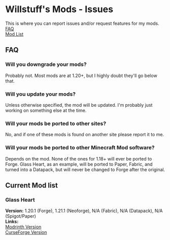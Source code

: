 # Willstuff's Mods - Issues
This is where you can report issues and/or request features for my mods.\
[FAQ](#faq)\
[Mod List](current-mod-list)
## FAQ
### Will you downgrade your mods?
Probably not. Most mods are at 1.20+, but I highly doubt they'll go below that.
### Will you update your mods?
Unless otherwise specified, the mod will be updated. I'm probably just working on something else at the time.
### Will your mods be ported to other sites?
No, and if one of these mods is found on another site please report it to me.
### Will your mods be ported to other Minecraft Mod software?
Depends on the mod. None of the ones for 1.18+ will ever be ported to Forge.
Glass Heart, as an example, will be ported to Paper, Fabric, and turned into a Datapack, but will never be changed to Forge after the original.
## Current Mod list
### Glass Heart
**Version:** 1.20.1 (Forge), 1.21.1 (Neoforge), N/A (Fabric), N/A (Datapack), N/A (Spigot/Paper)\
**Links:**\
[Modrinth Version](https://modrinth.com/mod/glass-heart)\
[CurseForge Version](https://www.curseforge.com/minecraft/mc-mods/glass-heart)

